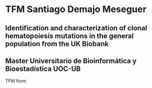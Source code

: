 # TFM Santiago Demajo Meseguer
## Identification and characterization of clonal hematopoiesis mutations in the general population from the UK Biobank
## Master Universitario de Bioinformática y Bioestadística UOC-UB
TFM from 
